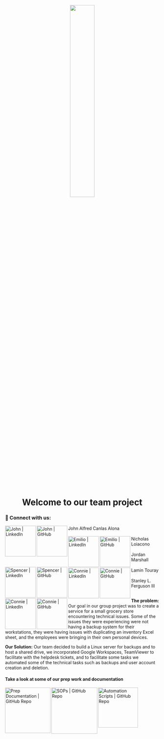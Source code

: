 <div id="header" align="center">
  <img src=""  width="40%" height="40%">
  <h1>
  Welcome to our team project
  </h1>
</div>

### 🤝 Connect with us:

<a href="https://www.linkedin.com/in/redalona/"><img align="left" src="https://img.shields.io/badge/linkedin-%230077B5.svg?style=for-the-badge&logo=linkedin&logoColor=white" alt="John | LinkedIn" width="100px"/></a>
<a href="https://github.com/redalona"><img align="left" src="https://img.shields.io/badge/github-%23121011.svg?style=for-the-badge&logo=github&logoColor=white" alt="John | GitHub" width="100px"/></a>
John Alfred Canlas Alona
</br>
</br>
<a href="https://www.linkedin.com/in/loiaconon/"><img align="left" src="https://img.shields.io/badge/linkedin-%230077B5.svg?style=for-the-badge&logo=linkedin&logoColor=white" alt="Emilio | LinkedIn" width="100px"/></a>
<a href="https://github.com/NicholasLoiacono"><img align="left" src="https://img.shields.io/badge/github-%23121011.svg?style=for-the-badge&logo=github&logoColor=white" alt="Emilio | GitHub" width="100px"/></a>
Nicholas Loiacono
</br>
</br>
<a href="https://www.linkedin.com/in/jordan-marshall-9663a1254/"><img align="left" src="https://img.shields.io/badge/linkedin-%230077B5.svg?style=for-the-badge&logo=linkedin&logoColor=white" alt="Spencer | LinkedIn" width="100px"/></a>
<a href="https://github.com/Jmarshall25"><img align="left" src="https://img.shields.io/badge/github-%23121011.svg?style=for-the-badge&logo=github&logoColor=white" alt="Spencer | GitHub" width="100px"/></a>
Jordan Marshall
</br>
</br>
<a href="https://www.linkedin.com/in/lamin-touray-57b09a264"><img align="left" src="https://img.shields.io/badge/linkedin-%230077B5.svg?style=for-the-badge&logo=linkedin&logoColor=white" alt="Connie | LinkedIn" width="100px"/></a>
<a href="https://github.com/Mola2ray"><img align="left" src="https://img.shields.io/badge/github-%23121011.svg?style=for-the-badge&logo=github&logoColor=white" alt="Connie | GitHub" width="100px"/></a> 
Lamin Touray
</br>
</br>
<a href="https://www.linkedin.com/in/slfiii/"><img align="left" src="https://img.shields.io/badge/linkedin-%230077B5.svg?style=for-the-badge&logo=linkedin&logoColor=white" alt="Connie | LinkedIn" width="100px"/></a>
<a href="https://github.com/Sfergy3"><img align="left" src="https://img.shields.io/badge/github-%23121011.svg?style=for-the-badge&logo=github&logoColor=white" alt="Connie | GitHub" width="100px"/></a> 
Stanley L. Ferguson III
</br>
</br>

**The problem:** Our goal in our group project was to create a service for a small grocery store encountering technical issues. Some of the issues they were experiencing were not having a backup system for their workstations, they were having issues with duplicating an inventory Excel sheet, and the employees were bringing in their own personal devices. 

**Our Solution:** Our team decided to build a Linux server for backups and to host a shared drive, we incorporated Google Workspaces, TeamViewer to facilitate with the helpdesk tickets, and to facilitate some tasks we automated some of the technical tasks such as backups and user account creation and deletion.

#### Take a look at some of our prep work and documentation 
<a href="https://github.com/jESC-Solutions/jESC-Prep-Work-Documentation"><img align="left" src="https://img.shields.io/badge/Repo-Prep Docs-white" alt="Prep Documentation | GitHub Repo" width="148px"/></a> 
<a href="https://github.com/jESC-Solutions/jESC-SOP"><img align="left" src="https://img.shields.io/badge/Repo-jESC SOP-white" alt="SOPs | GitHub Repo" width="150px"/></a> 
<a href="https://github.com/jESC-Solutions/jESC-Scripts"><img align="left" src="https://img.shields.io/badge/Repo-Scripts-white" alt="Automation Scripts | GitHub Repo" width="130px"/></a> 
